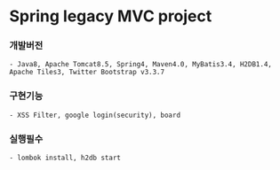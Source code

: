 # Spring legacy MVC project

### 개발버전
    - Java8, Apache Tomcat8.5, Spring4, Maven4.0, MyBatis3.4, H2DB1.4, Apache Tiles3, Twitter Bootstrap v3.3.7

### 구현기능
    - XSS Filter, google login(security), board

### 실행필수
    - lombok install, h2db start
